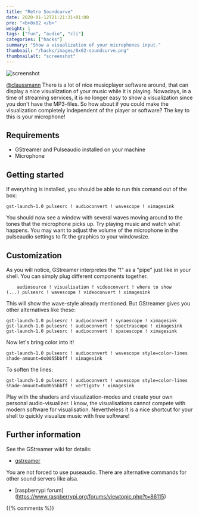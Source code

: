```yaml
---
title: "Retro Soundcurve"
date: 2020-01-12T21:21:31+01:00
pre: "<b>0x02 </b>"
weight: 1
tags: ["fun", "audio", "cli"]
categories: ["hacks"]
summary: "Show a visualization of your microphones input."
thumbnail: "/hacks/images/0x02-soundcurve.png"
thumbnailalt: "screenshot"
---
```


![screenshot](/hacks/images/0x02-soundcurve.png)

[@claussmann](https://github.com/claussmann) There is a lot of nice musicplayer software around, that can display a nice visualization of your music while it is playing. Nowadays, in a time of streaming services, it is no longer easy to show a visualization since you don't have the MP3-files.
So how about if you could make the visualization completely independent of the player or software? The key to this is your microphone!

## Requirements

- GStreamer and Pulseaudio installed on your machine
- Microphone


## Getting started

If everything is installed, you should be able to run this comand out of the box:

```
gst-launch-1.0 pulsesrc ! audioconvert ! wavescope ! ximagesink

```

You should now see a window with several waves moving around to the tones that the microphone picks up. Try playing music and watch what happens.
You may want to adjust the volume of the microphone in the pulseaudio settings to fit the graphics to your windowsize.

## Customization

As you will notice, GStreamer interpretes the "!" as a "pipe" just like in your shell. You can simply plug different components together.


```
    audiosource ! visualisation ! videoconvert ! where to show
(...) pulsesrc ! wavescope ! videoconvert ! ximagesink
```

This will show the wave-style already mentioned. But GStreamer gives you other alternatives like these:

```
gst-launch-1.0 pulsesrc ! audioconvert ! synaescope ! ximagesink
gst-launch-1.0 pulsesrc ! audioconvert ! spectrascope ! ximagesink
gst-launch-1.0 pulsesrc ! audioconvert ! spacescope ! ximagesink

```

Now let's bring color into it!

```
gst-launch-1.0 pulsesrc ! audioconvert ! wavescope style=color-lines shade-amount=0x0055bbff ! ximagesink

```

To soften the lines:


```
gst-launch-1.0 pulsesrc ! audioconvert ! wavescope style=color-lines shade-amount=0x0055bbff ! vertigotv ! ximagesink

```

Play with the shaders and visualization-modes and create your own personal audio-visualizer. I know, the visualisations cannot compete with modern software for visualisation. Nevertheless it is a nice shortcut for your shell to quickly visualize music with free software!

## Further information

See the GStreamer wiki for details:
- [gstreamer](https://gstreamer.freedesktop.org/data/doc/gstreamer/head/gst-plugins-bad/html/gst-plugins-bad-plugins-plugin-audiovisualizers.html)

You are not forced to use puseaudio. There are alternative commands for other sound servers like alsa.
- [raspberrypi forum] (https://www.raspberrypi.org/forums/viewtopic.php?t=86115)

{{% comments %}}
